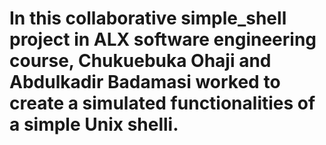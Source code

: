 # In this collaborative simple_shell project in ALX software engineering course, Chukuebuka Ohaji and Abdulkadir Badamasi worked to create a simulated functionalities of a simple Unix shelli.
